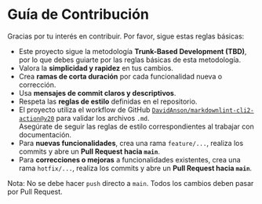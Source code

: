 # Guía de Contribución

Gracias por tu interés en contribuir. Por favor, sigue estas reglas básicas:

- Este proyecto sigue la metodología **Trunk-Based Development (TBD)**, por lo que debes guiarte por las reglas básicas de esta metodología.
- Valora la **simplicidad y rapidez** en tus cambios.
- Crea **ramas de corta duración** por cada funcionalidad nueva o corrección.
- Usa **mensajes de commit claros y descriptivos**.
- Respeta las **reglas de estilo** definidas en el repositorio.
- El proyecto utiliza el workflow de GitHub [`DavidAnson/markdownlint-cli2-action@v20`](https://github.com/DavidAnson/markdownlint-cli2-action) para validar los archivos `.md`.  
  Asegúrate de seguir las reglas de estilo correspondientes al trabajar con documentación.
- Para **nuevas funcionalidades**, crea una rama `feature/...`, realiza los commits y abre un **Pull Request hacia `main`**.
- Para **correcciones o mejoras** a funcionalidades existentes, crea una rama `hotfix/...`, realiza los commits y abre un **Pull Request hacia `main`**.

Nota: No se debe hacer `push` directo a `main`. Todos los cambios deben pasar por Pull Request.